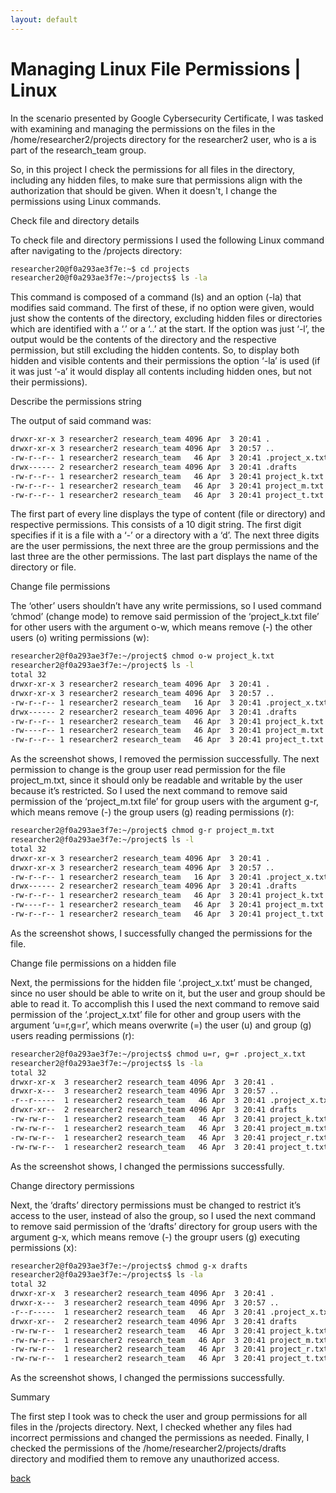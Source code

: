 ```yaml
---
layout: default
---
```


# Managing Linux File Permissions | Linux

In the scenario presented by Google Cybersecurity Certificate, I was tasked with examining and managing the permissions on the files in the /home/researcher2/projects directory for the researcher2 user, who is a is part of the research_team group. 

So, in this project I check the permissions for all files in the directory, including any hidden files, to make sure that permissions align with the authorization that should be given. When it doesn't, I change the permissions using Linux commands. 


Check file and directory details 

To check file and directory permissions I used the following Linux command after navigating to the /projects directory: 

```bash
researcher20@f0a293ae3f7e:~$ cd projects
researcher20@f0a293ae3f7e:~/projects$ ls -la
```
This command is composed of a command (ls) and an option (-la) that modifies said command. The first of these, if no option were given, would just show the contents of the directory, excluding hidden files or directories which are identified with a ‘.’ or a ‘..’ at the start. If the option was just ‘-l’, the output would be the contents of the directory and the respective permission, but still excluding the hidden contents. So, to display both hidden and visible contents and their permissions the option ‘-la’ is used (if it was just ‘-a’ it would display all contents including hidden ones, but not their permissions). 

Describe the permissions string 

The output of said command was: 

```bash
drwxr-xr-x 3 researcher2 research_team 4096 Apr  3 20:41 .
drwxr-xr-x 3 researcher2 research_team 4096 Apr  3 20:57 ..
-rw-r--r-- 1 researcher2 research_team   46 Apr  3 20:41 .project_x.txt
drwx------ 2 researcher2 research_team 4096 Apr  3 20:41 .drafts
-rw-r--r-- 1 researcher2 research_team   46 Apr  3 20:41 project_k.txt
-rw-r--r-- 1 researcher2 research_team   46 Apr  3 20:41 project_m.txt
-rw-r--r-- 1 researcher2 research_team   46 Apr  3 20:41 project_t.txt
```

The first part of every line displays the type of content (file or directory) and respective permissions. This consists of a 10 digit string. The first digit specifies if it is a file with a ‘-’ or a directory with a ‘d’. The next three digits are the user permissions, the next three are the group permissions and the last three are the other permissions. The last part displays the name of the directory or file.  

Change file permissions 

The ‘other’ users shouldn’t have any write permissions, so I used command ‘chmod’ (change mode) to remove said permission of the ‘project_k.txt file’ for other users with the argument o-w, which means remove (-) the other users (o) writing permissions (w): 

```bash
researcher2@f0a293ae3f7e:~/project$ chmod o-w project_k.txt
researcher2@f0a293ae3f7e:~/project$ ls -l
total 32
drwxr-xr-x 3 researcher2 research_team 4096 Apr  3 20:41 .
drwxr-xr-x 3 researcher2 research_team 4096 Apr  3 20:57 ..
-rw-r--r-- 1 researcher2 research_team   16 Apr  3 20:41 .project_x.txt
drwx------ 2 researcher2 research_team 4096 Apr  3 20:41 .drafts
-rw-r--r-- 1 researcher2 research_team   46 Apr  3 20:41 project_k.txt
-rw----r-- 1 researcher2 research_team   46 Apr  3 20:41 project_m.txt
-rw-r--r-- 1 researcher2 research_team   46 Apr  3 20:41 project_t.txt
```

As the screenshot shows, I removed the permission successfully. The next permission to change is the group user read permission for the file project_m.txt, since it should only be readable and writable by the user because it’s restricted. So I used the next command to remove said permission of the ‘project_m.txt file’ for group users with the argument g-r, which means remove (-) the group users (g) reading permissions (r): 

```bash
researcher2@f0a293ae3f7e:~/project$ chmod g-r project_m.txt
researcher2@f0a293ae3f7e:~/project$ ls -l
total 32
drwxr-xr-x 3 researcher2 research_team 4096 Apr  3 20:41 .
drwxr-xr-x 3 researcher2 research_team 4096 Apr  3 20:57 ..
-rw-r--r-- 1 researcher2 research_team   16 Apr  3 20:41 .project_x.txt
drwx------ 2 researcher2 research_team 4096 Apr  3 20:41 .drafts
-rw-r--r-- 1 researcher2 research_team   46 Apr  3 20:41 project_k.txt
-rw----r-- 1 researcher2 research_team   46 Apr  3 20:41 project_m.txt
-rw-r--r-- 1 researcher2 research_team   46 Apr  3 20:41 project_t.txt
```

As the screenshot shows, I successfully changed the permissions for the file.  

Change file permissions on a hidden file 

Next, the permissions for the hidden file ‘.project_x.txt’ must be changed, since no user should be able to write on it, but the user and group should be able to read it. To accomplish this I used the next command to remove said permission of the ‘.project_x.txt’ file for other and group users with the argument ‘u=r,g=r’, which means overwrite (=) the user (u) and group (g) users reading permissions (r): 

```bash
researcher2@f0a293ae3f7e:~/projects$ chmod u=r, g=r .project_x.txt
researcher2@f0a293ae3f7e:~/projects$ ls -la
total 32
drwxr-xr-x  3 researcher2 research_team 4096 Apr  3 20:41 .
drwxr-x---  3 researcher2 research_team 4096 Apr  3 20:57 ..
-r--r-----  1 researcher2 research_team   46 Apr  3 20:41 .project_x.txt
drwxr-xr--  2 researcher2 research_team 4096 Apr  3 20:41 drafts
-rw-rw-r--  1 researcher2 research_team   46 Apr  3 20:41 project_k.txt
-rw-rw-r--  1 researcher2 research_team   46 Apr  3 20:41 project_m.txt
-rw-rw-r--  1 researcher2 research_team   46 Apr  3 20:41 project_r.txt
-rw-rw-r--  1 researcher2 research_team   46 Apr  3 20:41 project_t.txt
```

As the screenshot shows, I changed the permissions successfully. 

Change directory permissions 

Next, the ‘drafts’ directory permissions must be changed to restrict it’s access to the user, instead of also the group, so I used the next command to remove said permission of the ‘drafts’ directory for group users with the argument g-x, which means remove (-) the groupr users (g) executing permissions (x): 

```bash
researcher2@f0a293ae3f7e:~/projects$ chmod g-x drafts
researcher2@f0a293ae3f7e:~/projects$ ls -la
total 32
drwxr-xr-x  3 researcher2 research_team 4096 Apr  3 20:41 .
drwxr-x---  3 researcher2 research_team 4096 Apr  3 20:57 ..
-r--r-----  1 researcher2 research_team   46 Apr  3 20:41 .project_x.txt
drwxr-xr--  2 researcher2 research_team 4096 Apr  3 20:41 drafts
-rw-rw-r--  1 researcher2 research_team   46 Apr  3 20:41 project_k.txt
-rw-rw-r--  1 researcher2 research_team   46 Apr  3 20:41 project_m.txt
-rw-rw-r--  1 researcher2 research_team   46 Apr  3 20:41 project_r.txt
-rw-rw-r--  1 researcher2 research_team   46 Apr  3 20:41 project_t.txt
```

As the screenshot shows, I changed the permissions successfully. 

Summary 

The first step I took was to check the user and group permissions for all files in the /projects directory. Next, I checked whether any files had incorrect permissions and changed the permissions as needed. Finally, I checked the permissions of the /home/researcher2/projects/drafts directory and modified them to remove any unauthorized access. 

[back](./)
